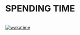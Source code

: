 <h1>SPENDING TIME</h1>
<br>
<a href="https://wakatime.com/badge/user/ea99f606-f394-4982-9cc4-d033945b2a0a/project/d62a941e-9c60-4d5d-ac1e-dfd19de118af"><img src="https://wakatime.com/badge/user/ea99f606-f394-4982-9cc4-d033945b2a0a/project/d62a941e-9c60-4d5d-ac1e-dfd19de118af.svg" alt="wakatime"></a>
